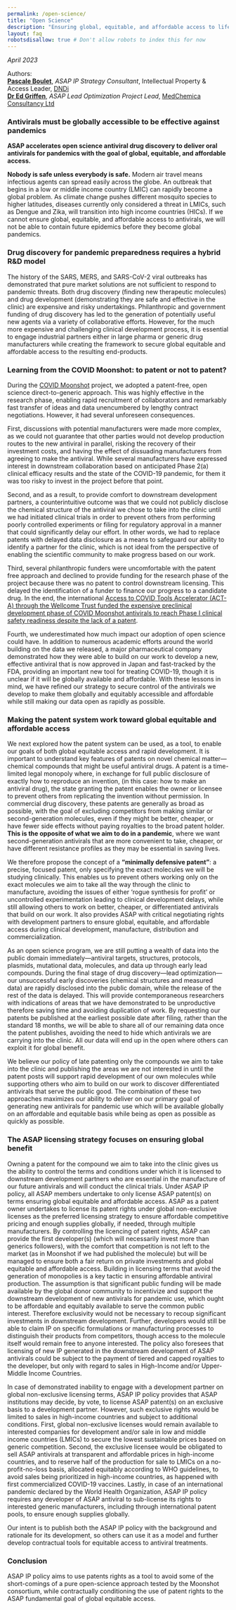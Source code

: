```yaml
---
permalink: /open-science/
title: "Open Science"
description: "Ensuring global, equitable, and affordable access to life-saving oral antivirals: The ASAP approach to intellectual property"
layout: faq
robotsdisallow: true # Don't allow robots to index this for now
---
```


*April 2023*

Authors: <br>
[**Pascale Boulet**](https://dndi.org/our-people/pascale-boulet/), *ASAP IP Strategy Consultant*, Intellectual Property & Access Leader, [DNDi](https://dndi.org/)<br>
[**Dr Ed Griffen**](https://scholar.google.co.uk/citations?user=i5FIoI8AAAAJ&hl=en), *ASAP Lead Optimization Project Lead*, [MedChemica Consultancy Ltd](https://www.medchemica.com/)<br>

### Antivirals must be globally accessible to be effective against pandemics


**ASAP accelerates open science antiviral drug discovery to deliver oral antivirals for pandemics with the goal of global, equitable, and affordable access.**

**Nobody is safe unless everybody is safe.** 
Modern air travel means infectious agents can spread easily across the globe. An outbreak that begins in a low or middle income country (LMIC) can rapidly become a global problem.  As climate change pushes different mosquito species to higher latitudes, diseases currently only considered a threat in LMICs, such as Dengue and Zika, will transition into high income countries (HICs). If we cannot ensure global, equitable, and affordable access to antivirals, we will not be able to contain future epidemics before they become global pandemics.

### Drug discovery for pandemic preparedness requires a hybrid R&D model

The history of the SARS, MERS, and SARS-CoV-2 viral outbreaks has demonstrated that pure market solutions are not sufficient to respond to pandemic threats. Both drug discovery (finding new therapeutic molecules) and drug development (demonstrating they are safe and effective in the clinic) are expensive and risky undertakings. Philanthropic and government funding of drug discovery has led to the generation of potentially useful new agents via a variety of collaborative efforts. However, for the much more expensive and challenging clinical development process, it is essential to engage industrial partners either in large pharma or generic drug manufacturers while creating the framework to secure global equitable and affordable access to the resulting end-products.

### Learning from the COVID Moonshot: to patent or not to patent?

During the [COVID Moonshot](https://www.nature.com/articles/d41586-021-01571-1) project, we adopted a patent-free, open science direct-to-generic approach. This was highly effective in the research phase, enabling rapid recruitment of collaborators and remarkably fast transfer of ideas and data unencumbered by lengthy contract negotiations. However, it had several unforeseen consequences. 

First, discussions with potential manufacturers were made more complex, as we could not guarantee that other parties would not develop production routes to the new antiviral in parallel, risking the recovery of their investment costs, and having the effect of dissuading manufacturers from agreeing to make the antiviral. While several manufacturers have expressed interest in downstream collaboration based on anticipated Phase 2(a) clinical efficacy results and the state of the COVID-19 pandemic, for them it was too risky to invest in the project before that point. 

Second, and as a result, to provide comfort to downstream development partners, a counterintuitive outcome was that we could not publicly disclose the chemical structure of the antiviral we chose to take into the clinic until we had initiated clinical trials in order to prevent others from performing poorly controlled experiments or filing for regulatory approval in a manner that could significantly delay our effort. In other words, we had to replace patents with delayed data disclosure as a means to safeguard our ability to identify a partner for the clinic, which is not ideal from the perspective of enabling the scientific community to make progress based on our work.

Third, several philanthropic funders were uncomfortable with the patent free approach and declined to provide funding for the research phase of the project because there was no patent to control downstream licensing. This delayed the identification of a funder to finance our progress to a candidate drug. In the end, the international [Access to COVID Tools Accelerator (ACT-A) through the Wellcome Trust funded the expensive preclinical development phase of COVID Moonshot antivirals to reach Phase I clinical safety readiness despite the lack of a patent](https://dndi.org/press-releases/2021/covid-moonshot-funded-by-wellcome-to-rapidly-develop-safe-globally-accessible-affordable-antiviral-pill/).

Fourth, we underestimated how much impact our adoption of open science could have. In addition to numerous academic efforts around the world building on the data we released, a major pharmaceutical company demonstrated how they were able to build on our work to develop a new, effective antiviral that is now approved in Japan and fast-tracked by the FDA, providing an important new tool for treating COVID-19, though it is unclear if it will be globally available and affordable.
With these lessons in mind, we have refined our strategy to secure control of the antivirals we develop to make them globally and equitably accessible and affordable while still making our data open as rapidly as possible.

### Making the patent system work toward global equitable and affordable access

We next explored how the patent system can be used, as a tool, to enable our goals of both global equitable access and rapid development.  It is important to understand key features of patents on novel chemical matter—chemical compounds that might be useful antiviral drugs. A patent is a time-limited legal monopoly where, in exchange for full public disclosure of exactly how to reproduce an invention, (in this case: how to make an antiviral drug), the state granting the patent enables the owner or licensee to prevent others from replicating the invention without permission. In commercial drug discovery, these patents are generally as broad as possible, with the goal of excluding competitors from making similar or second-generation molecules, even if they might be better, cheaper, or have fewer side effects without paying royalties to the broad patent holder. **This is the opposite of what we aim to do in a pandemic**, where we want  second-generation antivirals that are more convenient to take, cheaper, or have different resistance profiles as they may be essential in saving lives.

We therefore propose the concept of a **“minimally defensive patent”**: a precise, focused patent, only specifying the exact molecules we will be studying clinically. This enables us to prevent others working only on the exact molecules we aim to take all the way through the clinic to manufacture, avoiding the issues of either ‘rogue synthesis for profit’ or uncontrolled experimentation leading to clinical development delays, while still allowing others to work on better, cheaper, or differentiated antivirals that build on our work. It also provides ASAP with critical negotiating rights with development partners to ensure global, equitable, and affordable access during clinical development,  manufacture, distribution and commercialization.

As an open science program, we are still putting a wealth of data into the public domain immediately—antiviral targets, structures, protocols, plasmids, mutational data, molecules, and data up through early lead compounds. During the final stage of drug discovery—lead optimization—our unsuccessful early discoveries (chemical structures and measured data) are rapidly disclosed into the public domain, while the release of the rest of the data is delayed. This will provide contemporaneous researchers with indications of areas that we have demonstrated to be unproductive therefore saving time and avoiding duplication of work. By requesting our patents be published at the earliest possible date after filing, rather than the standard 18 months, we will be able to share all of our remaining data once the patent publishes, avoiding the need to hide which antivirals we are carrying into the clinic. All our data will end up in the open where others can exploit it for global benefit.

We believe our policy of late patenting only the compounds we aim to take into the clinic and publishing the areas we are not interested in until the patent posts will support rapid development of our own molecules while supporting others who aim to build on our work to discover differentiated antivirals that serve the public good.  The combination of these two approaches maximizes our ability to deliver on our primary goal of generating new antivirals for pandemic use which will be available globally on an affordable and equitable basis while being as open as possible as quickly as possible.

### The ASAP licensing strategy focuses on ensuring global benefit

Owning a patent for the compound we aim to take into the clinic gives us the ability to control the terms and conditions under which it is licensed to downstream development partners who are essential in the manufacture of our future antivirals and will conduct the clinical trials.  Under ASAP IP policy, all ASAP members undertake to only license ASAP patent(s) on terms ensuring global equitable and affordable access. ASAP as a patent owner undertakes to license its patent rights under global non-exclusive licenses as the preferred licensing strategy to ensure affordable competitive pricing and enough supplies globally, if needed, through multiple manufacturers. By controlling the licencing of patent rights, ASAP can provide the first developer(s) (which will necessarily invest more than generics followers), with the comfort that competition is not left to the market (as in Moonshot if we had published the molecule) but will be managed to ensure both a fair return on private investments and global equitable and affordable access. Building in licensing terms that avoid the generation of monopolies is a key tactic in ensuring affordable antiviral production. The assumption is that significant public funding will be made available by the global donor community to incentivize and support the downstream development of new antivirals for pandemic use, which ought to be affordable and equitably available to serve the common public interest. Therefore exclusivity would not be necessary to recoup significant investments in downstream development. Further, developers would still be able to claim IP on specific formulations or manufacturing processes to distinguish their products from competitors, though access to the molecule itself would remain free to anyone interested. The policy also foresees that licensing of new IP generated in the downstream development of ASAP antivirals could be subject to the payment of tiered and capped royalties to the developer, but only with regard to sales in High-Income and/or Upper-Middle Income Countries.

In case of demonstrated inability to engage with a development partner on global non-exclusive licensing terms, ASAP IP policy provides that ASAP institutions may decide, by vote, to license ASAP patent(s) on an exclusive basis to a development partner. However, such exclusive rights would be limited to sales in high-income countries and subject to additional conditions. First, global non-exclusive licenses would remain available to interested companies for development and/or sale in low and middle income countries (LMICs) to secure the lowest sustainable prices based on generic competition. Second, the exclusive licensee would be obligated to sell ASAP antivirals at transparent and affordable prices in high-income countries, and to reserve half of the production for sale to LMICs on a no-profit-no-loss basis, allocated equitably according to WHO guidelines, to avoid sales being prioritized in high-income countries, as happened with first commercialized COVID-19 vaccines. Lastly, in case of an international pandemic declared by the World Health Organization, ASAP IP  policy requires any developer of ASAP antiviral to sub-license its rights to interested generic manufacturers, including through international patent pools, to ensure enough supplies globally.

Our intent is to publish both the ASAP IP policy with the background and rationale for its development, so others can use it as a model and further develop contractual tools for equitable access to antiviral treatments.

### Conclusion

ASAP IP policy aims to use patents rights as a tool to avoid some of the short-comings of a pure open-science approach tested by the Moonshot consortium, while contractually conditioning the use of patent rights to the ASAP fundamental goal of global equitable access.

